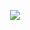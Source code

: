 <p align='center'>
    <img src="https://capsule-render.vercel.app/api?type=waving&color=auto&height=300&section=header&text=welcom%20sweetpotoatoju's%20Github&fontSize=80&animation=fadeIn&fontAlignY=38&desc=Decorate%20GitHub%20Profile%20or%20any%20Repo%20like%20me!&descAlignY=51&descAlign=62&descSize=20&descColor=white&fontColor=000000&animation=twinkling&fontAlign=50&fontAlignY=48&fontAlignX=51"/>
</p>
